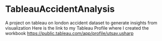 # TableauAccidentAnalysis
A project on tableau on london accident dataset to generate insights from visualization
Here is the link to my Tableau Profile where I created the workbook
https://public.tableau.com/app/profile/utsav.usharp
